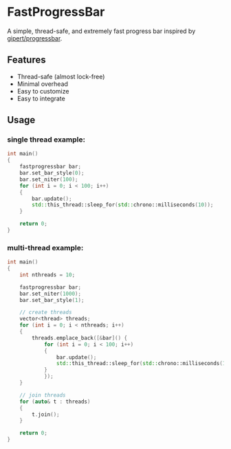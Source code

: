 # FastProgressBar

A simple, thread-safe, and extremely fast progress bar inspired by [gipert/progressbar](https://github.com/gipert/progressbar).

## Features

- Thread-safe (almost lock-free)
- Minimal overhead
- Easy to customize
- Easy to integrate


## Usage

### single thread example:
```cpp
int main()
{
    fastprogressbar bar;
    bar.set_bar_style(0);
    bar.set_niter(100);
    for (int i = 0; i < 100; i++)
    {
        bar.update();
        std::this_thread::sleep_for(std::chrono::milliseconds(10));
    }

    return 0;
}
```

### multi-thread example:
```cpp
int main()
{
    int nthreads = 10;

    fastprogressbar bar;
    bar.set_niter(1000);
    bar.set_bar_style(1);

    // create threads
    vector<thread> threads;
    for (int i = 0; i < nthreads; i++)
    {
        threads.emplace_back([&bar]() {
            for (int i = 0; i < 100; i++)
            {
                bar.update();
                std::this_thread::sleep_for(std::chrono::milliseconds(10));
            }
            });
    }

    // join threads
    for (auto& t : threads)
    {
        t.join();
    }

    return 0;
}
```